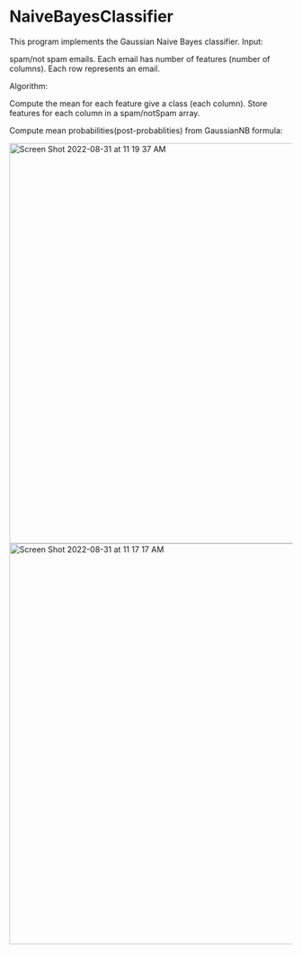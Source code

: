# NaiveBayesClassifier
This program implements the Gaussian Naive Bayes classifier.
Input:

spam/not spam emails. Each email has number of features (number of columns). Each row represents an email. 

Algorithm:

Compute the mean for each feature give a class (each column). Store features for each column in a spam/notSpam array.

Compute mean probabilities(post-probablities) from GaussianNB formula: 

<img width="711" alt="Screen Shot 2022-08-31 at 11 19 37 AM" src="https://user-images.githubusercontent.com/63027273/187751054-85800a40-519e-4157-bca6-8a0664adcb94.png">




<img width="712" alt="Screen Shot 2022-08-31 at 11 17 17 AM" src="https://user-images.githubusercontent.com/63027273/187750636-048edd95-0ac8-451e-8ae7-35042e7dc776.png">

